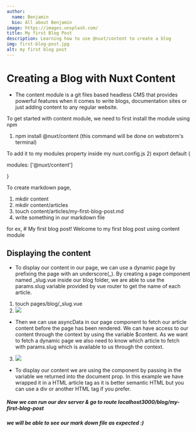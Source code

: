 ```yaml
---
author:
  name: Benjamin
  bio: All about Benjamin
image: https://images.unsplash.com/
title: My first Blog Post
description: Learning how to use @nuxt/content to create a blog
img: first-blog-post.jpg
alt: my first blog post
---
```


# Creating a Blog with Nuxt Content

* The content module is a git files based headless CMS that provides powerful features when it comes to write blogs, documentation sites or just adding content to any regular website.

To get started with content module, we need to first install the module
using npm
1) npm install @nuxt/content (this command will be done on webstorm's terminal)

To add it to my modules property inside my nuxt.config.js
2) export default {

   modules: ['@nuxt/content']
   
   }

To create markdown page,
1) mkdir content
2) mkdir content/articles
3) touch content/articles/my-first-blog-post.md
4) write something in our markdown file

for ex, # 
My first blog post!
Welcome to my first blog post using content module


## Displaying the content
* To display our content in our page, we can use a dynamic page by prefixing the page with an underscore(_). By creating a page component named _slug.vue inside our blog folder, we are able to use the params.slug variable provided by vue router to get the name of each article.
1) touch pages/blog/_slug.vue
2) ![](22.png)
* Then we can use asyncData in our page component to fetch our article content before the page has been rendered. We can have access to our content through the context by using the variable $content. As we want to fetch a dynamic page we also need to know which article to fetch with params.slug which is available to us through the context.

3) ![](33.png)
* To display our content we are using the <nuxt-content /> component by passing in the variable we returned into the document prop. In this example we have wrapped it in a HTML article tag as it is better semantic HTML but you can use a div or another HTML tag if you prefer.

##### Now we can run our dev server & go to route localhost3000/blog/my-first-blog-post
##### we will be able to see our mark down file as expected :)
